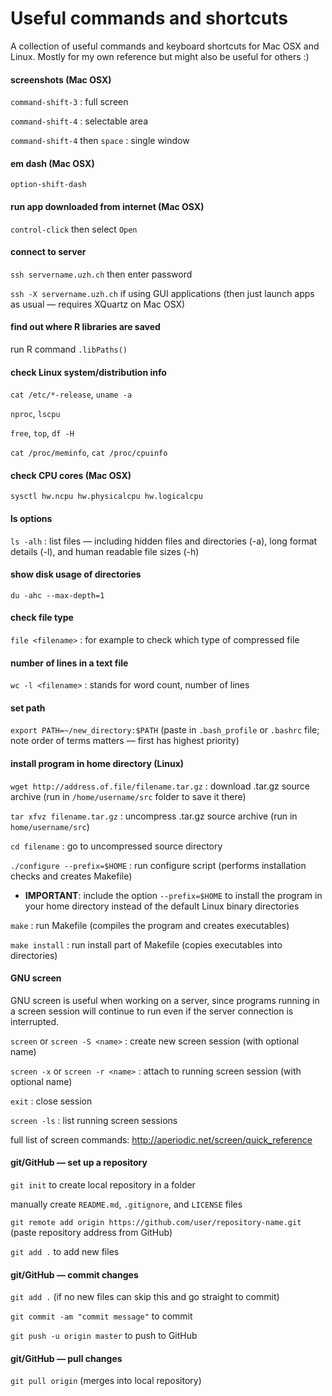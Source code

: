 Useful commands and shortcuts
=============================

A collection of useful commands and keyboard shortcuts for Mac OSX and Linux. Mostly for my own reference but might also be useful for others :)


#### screenshots (Mac OSX)

`command-shift-3` : full screen

`command-shift-4` : selectable area

`command-shift-4` then `space` : single window


#### em dash (Mac OSX)

`option-shift-dash`


#### run app downloaded from internet (Mac OSX)

`control-click` then select `Open`


#### connect to server

`ssh servername.uzh.ch` then enter password

`ssh -X servername.uzh.ch` if using GUI applications (then just launch apps as usual — requires XQuartz on Mac OSX)


#### find out where R libraries are saved

run R command `.libPaths()`


#### check Linux system/distribution info

`cat /etc/*-release`, `uname -a`

`nproc`, `lscpu`

`free`, `top`, `df -H`

`cat /proc/meminfo`, `cat /proc/cpuinfo`


#### check CPU cores (Mac OSX)

`sysctl hw.ncpu hw.physicalcpu hw.logicalcpu`


#### ls options

`ls -alh` : list files — including hidden files and directories (-a), long format details (-l), and human readable file sizes (-h)


#### show disk usage of directories

`du -ahc --max-depth=1`


#### check file type

`file <filename>` : for example to check which type of compressed file


#### number of lines in a text file

`wc -l <filename>` : stands for word count, number of lines


#### set path

`export PATH=~/new_directory:$PATH` (paste in `.bash_profile` or `.bashrc` file; note order of terms matters — first has highest priority)


#### install program in home directory (Linux)

`wget http://address.of.file/filename.tar.gz` : download .tar.gz source archive (run in `/home/username/src` folder to save it there)

`tar xfvz filename.tar.gz` : uncompress .tar.gz source archive (run in `home/username/src`)

`cd filename` : go to uncompressed source directory

`./configure --prefix=$HOME` : run configure script (performs installation checks and creates Makefile)

* **IMPORTANT**: include the option `--prefix=$HOME` to install the program in your home directory instead of the default Linux binary directories

`make` : run Makefile (compiles the program and creates executables)

`make install` : run install part of Makefile (copies executables into directories)


#### GNU screen

GNU screen is useful when working on a server, since programs running in a screen session will continue to run even if the server connection is interrupted.

`screen` or `screen -S <name>` : create new screen session (with optional name)

`screen -x` or `screen -r <name>` : attach to running screen session (with optional name)

`exit` : close session

`screen -ls` : list running screen sessions

full list of screen commands: http://aperiodic.net/screen/quick_reference


#### git/GitHub — set up a repository

`git init` to create local repository in a folder

manually create `README.md`, `.gitignore`, and `LICENSE` files

`git remote add origin https://github.com/user/repository-name.git` (paste repository address from GitHub)

`git add .` to add new files


#### git/GitHub — commit changes

`git add .` (if no new files can skip this and go straight to commit)

`git commit -am "commit message"` to commit

`git push -u origin master` to push to GitHub


#### git/GitHub — pull changes

`git pull origin` (merges into local repository)

